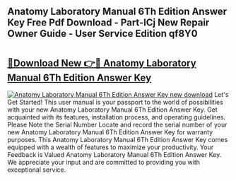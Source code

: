 ## Anatomy Laboratory Manual 6Th Edition Answer Key Free Pdf Download - Part-lCj New Repair Owner Guide - User Service Edition qf8Y0

# <h2><a href="http://bc87145.oget.top/?id=Anatomy+Laboratory+Manual+6Th+Edition+Answer+Key">🔗Download New 👉🔴 Anatomy Laboratory Manual 6Th Edition Answer Key</a></h2>

[![Anatomy Laboratory Manual 6Th Edition Answer Key new download](https://i.imgur.com/5g1atiW.png)](http://bc87145.oget.top/?id=Anatomy+Laboratory+Manual+6Th+Edition+Answer+Key)
Let's Get Started! This user manual is your passport to the world of possibilities with your new Anatomy Laboratory Manual 6Th Edition Answer Key. Get acquainted with its features, installation process, and operating guidelines. Please Note the Serial Number Locate and record the serial number of your new Anatomy Laboratory Manual 6Th Edition Answer Key for warranty purposes. This Anatomy Laboratory Manual 6Th Edition Answer Key comes equipped with a wealth of features to maximize your productivity. Your Feedback is Valued Anatomy Laboratory Manual 6Th Edition Answer Key. We appreciate your input and are committed to providing you with exceptional service.
